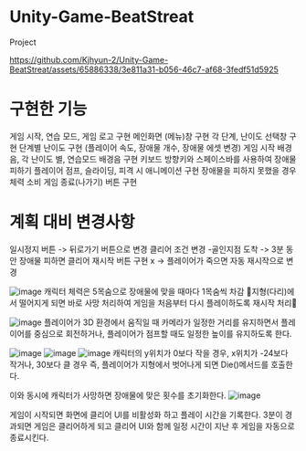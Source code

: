 # Unity-Game-BeatStreat
Project


https://github.com/Kjhyun-2/Unity-Game-BeatStreat/assets/65886338/3e811a31-b056-46c7-af68-3fedf51d5925

# 구현한 기능
게임 시작, 연습 모드, 게임 로고 구현
메인화면 (메뉴)창 구현 
각 단계, 난이도 선택창 구현
단계별 난이도 구현 (플레이어 속도, 장애물 개수, 장애물 에셋 변경)
게임 시작 배경음, 각 난이도 별, 연습모드 배경음 구현
키보드 방향키와 스페이스바를 사용하여 장애물 피하기
플레이어 점프, 슬라이딩, 피격 시 애니메이션 구현
장애물을 피하지 못했을 경우 체력 소비
게임 종료(나가기) 버튼 구현

# 계획 대비 변경사항
일시정지 버튼 -> 뒤로가기 버튼으로 변경
클리어 조건 변경
 -골인지점 도착 -> 3분 동안 장애물 피하면 클리어
재시작 버튼 구현 x -> 플레이어가 죽으면 자동 재시작으로 변경

![image](https://github.com/Kjhyun-2/Unity-Game-BeatStreat/assets/65886338/a8423cca-55ad-49d8-8727-48055451d373)
캐릭터 체력은 5목숨으로 장애물에 맞을 때마다 1목숨씩 차감
지형(다리)에서 떨어지게 되면 바로 사망 처리하여 
게임을 처음부터 다시 플레이하도록 재시작 처리

![image](https://github.com/Kjhyun-2/Unity-Game-BeatStreat/assets/65886338/aecc3754-23ce-49a2-9e64-f65caff50d22)
플레이어가 3D 환경에서 움직일 때 카메라가 일정한 거리를 유지하면서 플레이어를 중심으로 회전하거나, 플레이어가 점프할 때도 일정한 높이를 유지하도록 한다.

![image](https://github.com/Kjhyun-2/Unity-Game-BeatStreat/assets/65886338/ed7ebea0-adc3-42b5-89e2-0a09dc726864)
![image](https://github.com/Kjhyun-2/Unity-Game-BeatStreat/assets/65886338/a75a198a-37f4-4561-a34e-750d42839004)
![image](https://github.com/Kjhyun-2/Unity-Game-BeatStreat/assets/65886338/2f5b527b-2af9-4520-81d5-53cc734ed70a)
캐릭터의 y위치가 0보다 작을 경우,
 x위치가 -24보다 작거나, 30보다 클 경우 즉, 플레이어가 지형에서 벗어나게 되면 Die()메서드를 호출한다.

이와 동시에 캐릭터가 사망하면 장애물에 맞은 횟수를 초기화한다.
![image](https://github.com/Kjhyun-2/Unity-Game-BeatStreat/assets/65886338/38875c20-5db9-444d-a11d-8a5c2d80a538)

게임이 시작되면 화면에 클리어 UI를 비활성화 하고 플레이 시간을 기록한다.
3분이 경과되면 게임은 클리어하게 되고 클리어 UI와 함께 일정 시간이 지난 후 게임을 자동으로 종료시킨다.




